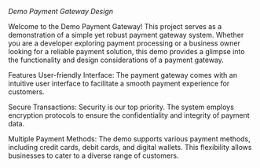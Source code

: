 *Demo Payment Gateway Design*

Welcome to the Demo Payment Gateway! This project serves as a demonstration of a simple yet robust payment gateway system. Whether you are a developer exploring payment processing or a business owner looking for a reliable payment solution, this demo provides a glimpse into the functionality and design considerations of a payment gateway.

Features
User-friendly Interface: The payment gateway comes with an intuitive user interface to facilitate a smooth payment experience for customers.

Secure Transactions: Security is our top priority. The system employs encryption protocols to ensure the confidentiality and integrity of payment data.

Multiple Payment Methods: The demo supports various payment methods, including credit cards, debit cards, and digital wallets. This flexibility allows businesses to cater to a diverse range of customers.
